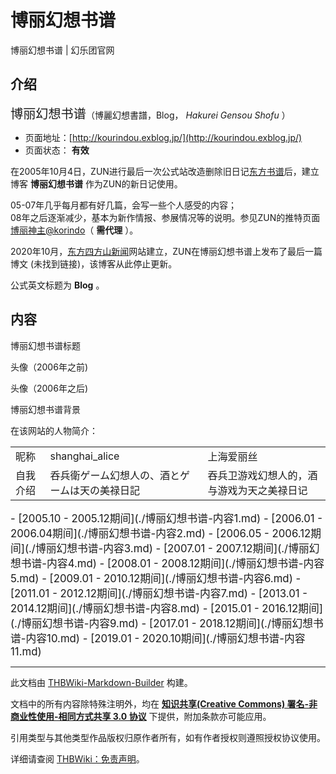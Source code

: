 # 博丽幻想书谱

<!-- source html: G:\repos\THBWiki-Markdown-Builder\THBWikiMarkdown\Temp\main\8\80\ns0%3A%E5%8D%9A%E4%B8%BD%E5%B9%BB%E6%83%B3%E4%B9%A6%E8%B0%B1.html -->

博丽幻想书谱 | 幻乐团官网

## 介绍
  
<big><big>博丽幻想书谱</big></big>（博麗幻想書譜，Blog， *Hakurei Gensou Shofu* ）
  

- 页面地址：[http://kourindou.exblog.jp/](http://kourindou.exblog.jp/)
- 页面状态： **有效** 

  
在2005年10月4日，ZUN进行最后一次公式站改造删除旧日记[东方书谱](./东方书谱.md)后，建立博客 **博丽幻想书谱** 作为ZUN的新日记使用。  

05-07年几乎每月都有好几篇，会写一些个人感受的内容；  
08年之后逐渐减少，基本为新作情报、参展情况等的说明。参见ZUN的推特页面[博丽神主@korindo](https://twitter.com/korindo)（ **需代理** ）。  

2020年10月，[东方四方山新闻](./东方四方山新闻.md)网站建立，ZUN在博丽幻想书谱上发布了最后一篇博文 (未找到链接)，该博客从此停止更新。
  
  
公式英文标题为 **Blog** 。
  

## 内容
[](./文件-博丽幻想书谱标题.png.md)  [](./文件-博丽幻想书谱标题.png.md)博丽幻想书谱标题



[](./文件-博丽幻想书谱头像.jpg.md)

头像（2006年之前)


[](./文件-博丽幻想书谱头像2.jpg.md)
头像（2006年之后)




[](./文件-博丽幻想书谱背景.jpg.md)  [](./文件-博丽幻想书谱背景.jpg.md)博丽幻想书谱背景
  
在该网站的人物简介：
  


<table>
<tbody><tr>
<td>昵称</td>
<td>shanghai_alice</td>
<td>上海爱丽丝
</td></tr>
<tr>
<td>自我介绍</td>
<td>呑兵衛ゲーム幻想人の、酒とゲームは天の美禄日記</td>
<td>吞兵卫游戏幻想人的，酒与游戏为天之美禄日记
</td></tr></tbody></table>


  
<big>
</big>  
<big>- [2005.10 - 2005.12期间](./博丽幻想书谱-内容1.md)
- [2006.01 - 2006.04期间](./博丽幻想书谱-内容2.md)
- [2006.05 - 2006.12期间](./博丽幻想书谱-内容3.md)
- [2007.01 - 2007.12期间](./博丽幻想书谱-内容4.md)
- [2008.01 - 2008.12期间](./博丽幻想书谱-内容5.md)
- [2009.01 - 2010.12期间](./博丽幻想书谱-内容6.md)
- [2011.01 - 2012.12期间](./博丽幻想书谱-内容7.md)
- [2013.01 - 2014.12期间](./博丽幻想书谱-内容8.md)
- [2015.01 - 2016.12期间](./博丽幻想书谱-内容9.md)
- [2017.01 - 2018.12期间](./博丽幻想书谱-内容10.md)
- [2019.01 - 2020.10期间](./博丽幻想书谱-内容11.md)
</big><big></big>  
<big></big>  

  

  

  
  





---

此文档由 [THBWiki-Markdown-Builder](https://github.com/Delsin-Yu/THBWiki-Markdown-Builder) 构建。

文档中的所有内容除特殊注明外，均在 [**知识共享(Creative Commons) 署名-非商业性使用-相同方式共享 3.0 协议**](https://creativecommons.org/licenses/by-sa/3.0/deed.zh-hans) 下提供，附加条款亦可能应用。

引用类型与其他类型作品版权归原作者所有，如有作者授权则遵照授权协议使用。

详细请查阅 [THBWiki：免责声明](https://thbwiki.cc/THBWiki:%E5%85%8D%E8%B4%A3%E5%A3%B0%E6%98%8E)。

